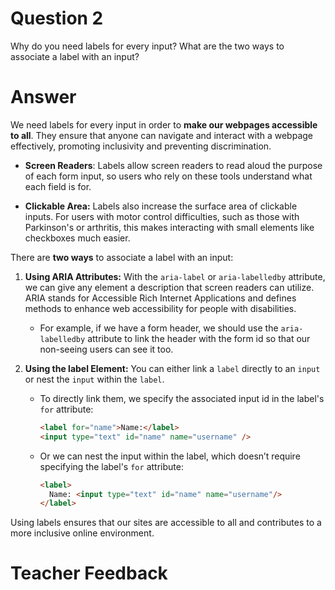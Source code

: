 # Question 2
Why do you need labels for every input? What are the two ways to associate a label with an input?

# Answer
We need labels for every input in order to **make our webpages accessible to all**. They ensure that anyone can navigate and interact with a webpage effectively, promoting inclusivity and preventing discrimination.

- **Screen Readers**: Labels allow screen readers to read aloud the purpose of each form input, so users who rely on these tools understand what each field is for.

- **Clickable Area:** Labels also increase the surface area of clickable inputs. For users with motor control difficulties, such as those with Parkinson's or arthritis, this makes interacting with small elements like checkboxes much easier.

There are **two ways** to associate a label with an input:

1. **Using ARIA Attributes:** With the `aria-label` or `aria-labelledby` attribute, we can give any element a description that screen readers can utilize. ARIA stands for Accessible Rich Internet Applications and defines methods to enhance web accessibility for people with disabilities.
   - For example, if we have a form header, we should use the `aria-labelledby` attribute to link the header with the form id so that our non-seeing users can see it too.

2. **Using the label Element:** You can either link a `label` directly to an `input` or nest the `input` within the `label`.
   - To directly link them, we specify the associated input id in the label's `for` attribute:
      ```html
      <label for="name">Name:</label>
      <input type="text" id="name" name="username" />
      ```
   - Or we can nest the input within the label, which doesn’t require specifying the label's `for` attribute:
      ```html
      <label>
        Name: <input type="text" id="name" name="username"/>
      </label>
      ```

Using labels ensures that our sites are accessible to all and contributes to a more inclusive online environment.

# Teacher Feedback